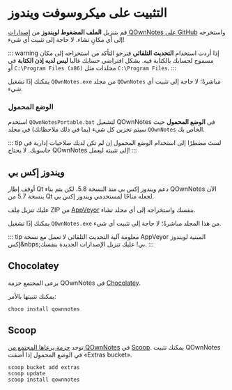 # التثبيت على ميكروسوفت ويندوز

قم بتنزيل **الملف المضغوط لويندوز** من [إصدارات QOwnNotes على GitHub](https://github.com/pbek/QOwnNotes/releases) واستخرجه إلى أي مكانٍ تشاء. لا حاجة إلى تثبيت أي شيء!

::: warning إذا أردت استخدام **التحديث التلقائي** فنرجو التأكد من استخراجه إلى مكان مسموح لحسابك بالكتابة فيه. بشكل افتراضي حسابك غالبا **ليس لديه إذن الكتابة** في مجلدات مثل <code dir="ltr">C:\Program Files (x86)</code> أو <code dir="ltr">C:\Program Files</code>. :::

يمكنك إذًا تشغيل `QOwnNotes.exe` من مجلد `QOwnNotes` مباشرةً؛ لا حاجة إلى تثبيت أي شيء.

### الوضع المحمول

استخدم `QOwnNotesPortable.bat` لتشغيل QOwnNotes في **الوضع المحمول** حيث سيتم تخزين كل شيء (بما في ذلك ملاحظاتك) في مجلد `QOwnNotes` الخاص بك.

::: tip
لستَ مضطرًا إلى استخدام الوضع المحمول إن لم تكن لديك صلاحيات إدارية في حاسوبك. لا يحتاج QOwnNotes إلى تثبيته ليعمل!
:::

## ويندوز إكس بي

أوقف إطار Qt دعم ويندوز إكس&nbsp;بي منذ النسخة 5.8، لكن يتم بناء QOwnNotes الآن بنسخة 5.7 من Qt لجعله متاحًا لمستخدمي ويندوز إكس&nbsp;بي.

عليك تنزيل مِلف ZIP من [AppVeyor](https://ci.appveyor.com/project/pbek/qownnotes/build/artifacts) بنفسك واستخراجه إلى أي مجلد تشاء.

يمكنك إذًا تشغيل `QOwnNotes.exe` من هذا المجلد مباشرةً؛ لا حاجة إلى تثبيت أي شيء.

::: tip معلومة
آلية التحديث التلقائي لا تعمل مع نسخة AppVeyor المبنية لويندوز إكس&nbps;بي!
عليك تنزيل الإصدارات الجديدة بنفسك.
:::

## Chocolatey

يرعى المجتمع حزمة QOwnNotes في [Chocolatey](https://chocolatey.org/packages/qownnotes/).

يمكنك تثبيتها بالأمر:

```shell
choco install qownnotes
```

## Scoop

توجد [حزمة يرعاها المجتمع من QOwnNotes](https://github.com/ScoopInstaller/Extras/blob/master/bucket/qownnotes.json) في [Scoop](https://scoop.sh/). يمكنك تثبيت QOwnNotes في الوضع المحمول إذا أضفت «Extras bucket».

```shell
scoop bucket add extras
scoop update
scoop install qownnotes
```
